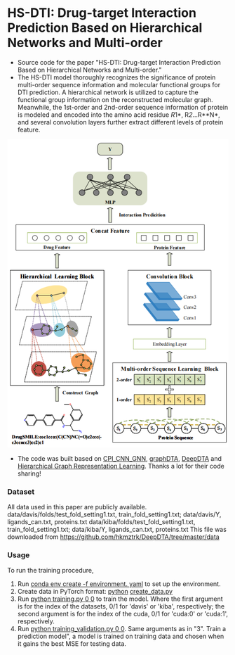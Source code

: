 # HS-DTI: Drug-target Interaction Prediction Based on Hierarchical Networks and Multi-order

- Source code for the paper "HS-DTI: Drug-target Interaction Prediction Based on Hierarchical Networks and Multi-order."
- The HS-DTI model thoroughly recognizes the significance of protein multi-order sequence information and molecular functional groups for DTI prediction. A hierarchical network is utilized to capture the functional group information on the reconstructed molecular graph. Meanwhile, the 1st-order and 2nd-order sequence information of protein is modeled and encoded into the amino acid residue *R*1*, R*2*...R**N*, and several convolution layers further extract different levels of protein feature.



![HS-DTI](visal/model.png)

- The code was built based on [CPI_CNN_GNN](https://github.com/masashitsubaki), [graphDTA](https://github.com/thinng/GraphDTA), [DeepDTA](https://github.com/hkmztrk/DeepDTA) and [Hierarchical Graph Representation Learning](https://github.com/murphyyhuang/gnn_hierarchical_pooling). Thanks a lot for their code sharing!

### Dataset

All data used in this paper are publicly available. data/davis/folds/test_fold_setting1.txt, train_fold_setting1.txt;  data/davis/Y, ligands_can.txt, proteins.txt
data/kiba/folds/test_fold_setting1.txt, train_fold_setting1.txt;  data/kiba/Y, ligands_can.txt, proteins.txt
This file was downloaded from https://github.com/hkmztrk/DeepDTA/tree/master/data

### Usage

To run the training procedure,

1. Run [conda env create -f environment. yaml]( ) to set up the environment.
2. Create data in PyTorch format: [python]() [create_data.py]()
3. Run [python training.py 0 0]()  to train the model.  Where the first argument is for the index of the datasets, 0/1 for 'davis' or 'kiba', respectively; the second argument is for the index of the cuda, 0/1 for 'cuda:0' or 'cuda:1', respectively. 
4. Run [python training_validation.py 0 0](). Same arguments as in "3". Train a prediction model", a model is trained on training data and chosen when it gains the best MSE for testing data.

